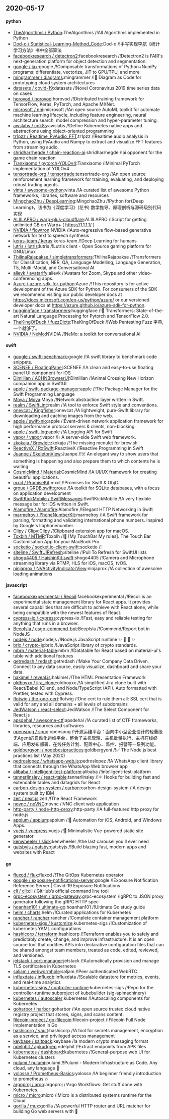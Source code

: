 ## 2020-05-17

#### python
* [TheAlgorithms / Python](https://github.com/TheAlgorithms/Python):TheAlgorithms /!All Algorithms implemented in Python
* [Dod-o / Statistical-Learning-Method_Code](https://github.com/Dod-o/Statistical-Learning-Method_Code):Dod-o /!手写实现李航《统计学习方法》书中全部算法
* [facebookresearch / detectron2](https://github.com/facebookresearch/detectron2):facebookresearch /!Detectron2 is FAIR's next-generation platform for object detection and segmentation.
* [google / jax](https://github.com/google/jax):google /!Composable transformations of Python+NumPy programs: differentiate, vectorize, JIT to GPU/TPU, and more
* [mingrammer / diagrams](https://github.com/mingrammer/diagrams):mingrammer /!🎨
Diagram as Code for prototyping cloud system architectures
* [datasets / covid-19](https://github.com/datasets/covid-19):datasets /!Novel Coronavirus 2019 time series data on cases
* [horovod / horovod](https://github.com/horovod/horovod):horovod /!Distributed training framework for TensorFlow, Keras, PyTorch, and Apache MXNet.
* [microsoft / nni](https://github.com/microsoft/nni):microsoft /!An open source AutoML toolkit for automate machine learning lifecycle, including feature engineering, neural architecture search, model compression and hyper-parameter tuning.
* [awslabs / cdk8s](https://github.com/awslabs/cdk8s):awslabs /!Define Kubernetes native apps and abstractions using object-oriented programming
* [tr1pzz / Realtime_PyAudio_FFT](https://github.com/tr1pzz/Realtime_PyAudio_FFT):tr1pzz /!Realtime audio analysis in Python, using PyAudio and Numpy to extract and visualize FFT features from streaming audio.
* [shridharrhegde / chain-reaction-ai](https://github.com/shridharrhegde/chain-reaction-ai):shridharrhegde /!ai opponent for the game chain reaction
* [Tianxiaomo / pytorch-YOLOv4](https://github.com/Tianxiaomo/pytorch-YOLOv4):Tianxiaomo /!Minimal PyTorch implementation of YOLOv4
* [tensortrade-org / tensortrade](https://github.com/tensortrade-org/tensortrade):tensortrade-org /!An open source reinforcement learning framework for training, evaluating, and deploying robust trading agents.
* [vinta / awesome-python](https://github.com/vinta/awesome-python):vinta /!A curated list of awesome Python frameworks, libraries, software and resources
* [MingchaoZhu / DeepLearning](https://github.com/MingchaoZhu/DeepLearning):MingchaoZhu /!Python for《Deep Learning》，该书为《深度学习》(花书) 数学推导、原理剖析与源码级别代码实现
* [ALIILAPRO / warp-plus-cloudflare](https://github.com/ALIILAPRO/warp-plus-cloudflare):ALIILAPRO /!Script for getting unlimited GB on Warp+ ( https://1.1.1.1/ )
* [NVIDIA / flowtron](https://github.com/NVIDIA/flowtron):NVIDIA /!Auto-regressive flow-based generative network for text to speech synthesis
* [keras-team / keras](https://github.com/keras-team/keras):keras-team /!Deep Learning for humans
* [lutris / lutris](https://github.com/lutris/lutris):lutris /!Lutris client - Open Source gaming platform for GNU/Linux
* [ThilinaRajapakse / simpletransformers](https://github.com/ThilinaRajapakse/simpletransformers):ThilinaRajapakse /!Transformers for Classification, NER, QA, Language Modelling, Language Generation, T5, Multi-Modal, and Conversational AI
* [alievk / avatarify](https://github.com/alievk/avatarify):alievk /!Avatars for Zoom, Skype and other video-conferencing apps.
* [Azure / azure-sdk-for-python](https://github.com/Azure/azure-sdk-for-python):Azure /!This repository is for active development of the Azure SDK for Python. For consumers of the SDK we recommend visiting our public developer docs at https://docs.microsoft.com/en-us/python/azure/ or our versioned developer docs at https://azure.github.io/azure-sdk-for-python.
* [huggingface / transformers](https://github.com/huggingface/transformers):huggingface /!🤗
Transformers: State-of-the-art Natural Language Processing for Pytorch and TensorFlow 2.0.
* [TheKingOfDuck / fuzzDicts](https://github.com/TheKingOfDuck/fuzzDicts):TheKingOfDuck /!Web Pentesting Fuzz 字典,一个就够了。
* [NVIDIA / NeMo](https://github.com/NVIDIA/NeMo):NVIDIA /!NeMo: a toolkit for conversational AI

#### swift
* [google / swift-benchmark](https://github.com/google/swift-benchmark):google /!A swift library to benchmark code snippets.
* [SCENEE / FloatingPanel](https://github.com/SCENEE/FloatingPanel):SCENEE /!A clean and easy-to-use floating panel UI component for iOS
* [Dimillian / ACHNBrowserUI](https://github.com/Dimillian/ACHNBrowserUI):Dimillian /!Animal Crossing New Horizon companion app in SwiftUI
* [apple / swift-package-manager](https://github.com/apple/swift-package-manager):apple /!The Package Manager for the Swift Programming Language
* [Moya / Moya](https://github.com/Moya/Moya):Moya /!Network abstraction layer written in Swift.
* [realm / SwiftLint](https://github.com/realm/SwiftLint):realm /!A tool to enforce Swift style and conventions.
* [onevcat / Kingfisher](https://github.com/onevcat/Kingfisher):onevcat /!A lightweight, pure-Swift library for downloading and caching images from the web.
* [apple / swift-nio](https://github.com/apple/swift-nio):apple /!Event-driven network application framework for high performance protocol servers & clients, non-blocking.
* [apple / swift-log](https://github.com/apple/swift-log):apple /!A Logging API for Swift
* [vapor / vapor](https://github.com/vapor/vapor):vapor /!💧
A server-side Swift web framework.
* [zkokaja / Brewlet](https://github.com/zkokaja/Brewlet):zkokaja /!The missing menulet for brew.sh
* [ReactiveX / RxSwift](https://github.com/ReactiveX/RxSwift):ReactiveX /!Reactive Programming in Swift
* [Juanpe / SkeletonView](https://github.com/Juanpe/SkeletonView):Juanpe /!☠️
An elegant way to show users that something is happening and also prepare them to which contents he is waiting
* [CosmicMind / Material](https://github.com/CosmicMind/Material):CosmicMind /!A UI/UX framework for creating beautiful applications.
* [mxcl / PromiseKit](https://github.com/mxcl/PromiseKit):mxcl /!Promises for Swift & ObjC.
* [groue / GRDB.swift](https://github.com/groue/GRDB.swift):groue /!A toolkit for SQLite databases, with a focus on application development
* [SwiftKickMobile / SwiftMessages](https://github.com/SwiftKickMobile/SwiftMessages):SwiftKickMobile /!A very flexible message bar for iOS written in Swift.
* [Alamofire / Alamofire](https://github.com/Alamofire/Alamofire):Alamofire /!Elegant HTTP Networking in Swift
* [marmelroy / PhoneNumberKit](https://github.com/marmelroy/PhoneNumberKit):marmelroy /!A Swift framework for parsing, formatting and validating international phone numbers. Inspired by Google's libphonenumber.
* [Clipy / Clipy](https://github.com/Clipy/Clipy):Clipy /!Clipboard extension app for macOS.
* [Toxblh / MTMR](https://github.com/Toxblh/MTMR):Toxblh /!🌟
[My TouchBar My rules]. The Touch Bar Customisation App for your MacBook Pro
* [socketio / socket.io-client-swift](https://github.com/socketio/socket.io-client-swift):socketio /!
* [siteline / SwiftUIRefresh](https://github.com/siteline/SwiftUIRefresh):siteline /!Pull To Refresh for SwiftUI lists
* [shogo4405 / HaishinKit.swift](https://github.com/shogo4405/HaishinKit.swift):shogo4405 /!Camera and Microphone streaming library via RTMP, HLS for iOS, macOS, tvOS.
* [ninjaprox / NVActivityIndicatorView](https://github.com/ninjaprox/NVActivityIndicatorView):ninjaprox /!A collection of awesome loading animations

#### javascript
* [facebookexperimental / Recoil](https://github.com/facebookexperimental/Recoil):facebookexperimental /!Recoil is an experimental state management library for React apps. It provides several capabilities that are difficult to achieve with React alone, while being compatible with the newest features of React.
* [cypress-io / cypress](https://github.com/cypress-io/cypress):cypress-io /!Fast, easy and reliable testing for anything that runs in a browser.
* [BeepIsla / csgo-commend-bot](https://github.com/BeepIsla/csgo-commend-bot):BeepIsla /!Commend/Report bot in NodeJS
* [nodejs / node](https://github.com/nodejs/node):nodejs /!Node.js JavaScript runtime
✨
🐢
🚀
✨
* [brix / crypto-js](https://github.com/brix/crypto-js):brix /!JavaScript library of crypto standards.
* [mbrn / material-table](https://github.com/mbrn/material-table):mbrn /!Datatable for React based on material-ui's table with additional features
* [getredash / redash](https://github.com/getredash/redash):getredash /!Make Your Company Data Driven. Connect to any data source, easily visualize, dashboard and share your data.
* [hakimel / reveal.js](https://github.com/hakimel/reveal.js):hakimel /!The HTML Presentation Framework
* [oldboyxx / jira_clone](https://github.com/oldboyxx/jira_clone):oldboyxx /!A simplified Jira clone built with React/Babel (Client), and Node/TypeScript (API). Auto formatted with Prettier, tested with Cypress.
* [flotwig / the-one-cert](https://github.com/flotwig/the-one-cert):flotwig /!One cert to rule them all: SSL cert that is valid for any and all domains + all levels of subdomains
* [JedWatson / react-select](https://github.com/JedWatson/react-select):JedWatson /!The Select Component for React.js
* [apsdehal / awesome-ctf](https://github.com/apsdehal/awesome-ctf):apsdehal /!A curated list of CTF frameworks, libraries, resources and softwares
* [openspug / spug](https://github.com/openspug/spug):openspug /!开源运维平台：面向中小型企业设计的轻量级无Agent的自动化运维平台，整合了主机管理、主机批量执行、主机在线终端、应用发布部署、在线任务计划、配置中心、监控、报警等一系列功能。
* [goldbergyoni / nodebestpractices](https://github.com/goldbergyoni/nodebestpractices):goldbergyoni /!✅
The Node.js best practices list (May 2020)
* [pedroslopez / whatsapp-web.js](https://github.com/pedroslopez/whatsapp-web.js):pedroslopez /!A WhatsApp client library that connects through the WhatsApp Web browser app
* [alibaba / intelligent-test-platform](https://github.com/alibaba/intelligent-test-platform):alibaba /!intelligent-test-platform
* [tannerlinsley / react-table](https://github.com/tannerlinsley/react-table):tannerlinsley /!⚛️
Hooks for building fast and extendable tables and datagrids for React
* [carbon-design-system / carbon](https://github.com/carbon-design-system/carbon):carbon-design-system /!A design system built by IBM
* [zeit / next.js](https://github.com/zeit/next.js):zeit /!The React Framework
* [novnc / noVNC](https://github.com/novnc/noVNC):novnc /!VNC client web application
* [http-party / node-http-proxy](https://github.com/http-party/node-http-proxy):http-party /!A full-featured http proxy for node.js
* [appium / appium](https://github.com/appium/appium):appium /!📱
Automation for iOS, Android, and Windows Apps.
* [vuejs / vuepress](https://github.com/vuejs/vuepress):vuejs /!📝
Minimalistic Vue-powered static site generator
* [kenwheeler / slick](https://github.com/kenwheeler/slick):kenwheeler /!the last carousel you'll ever need
* [gatsbyjs / gatsby](https://github.com/gatsbyjs/gatsby):gatsbyjs /!Build blazing fast, modern apps and websites with React

#### go
* [fluxcd / flux](https://github.com/fluxcd/flux):fluxcd /!The GitOps Kubernetes operator
* [google / exposure-notifications-server](https://github.com/google/exposure-notifications-server):google /!Exposure Notification Reference Server | Covid-19 Exposure Notifications
* [cli / cli](https://github.com/cli/cli):cli /!GitHub’s official command line tool
* [grpc-ecosystem / grpc-gateway](https://github.com/grpc-ecosystem/grpc-gateway):grpc-ecosystem /!gRPC to JSON proxy generator following the gRPC HTTP spec
* [hoanhan101 / ultimate-go](https://github.com/hoanhan101/ultimate-go):hoanhan101 /!Ultimate Go study guide
* [helm / charts](https://github.com/helm/charts):helm /!Curated applications for Kubernetes
* [rancher / rancher](https://github.com/rancher/rancher):rancher /!Complete container management platform
* [kubernetes-sigs / kustomize](https://github.com/kubernetes-sigs/kustomize):kubernetes-sigs /!Customization of kubernetes YAML configurations
* [hashicorp / terraform](https://github.com/hashicorp/terraform):hashicorp /!Terraform enables you to safely and predictably create, change, and improve infrastructure. It is an open source tool that codifies APIs into declarative configuration files that can be shared amongst team members, treated as code, edited, reviewed, and versioned.
* [jetstack / cert-manager](https://github.com/jetstack/cert-manager):jetstack /!Automatically provision and manage TLS certificates in Kubernetes
* [saljam / webwormhole](https://github.com/saljam/webwormhole):saljam /!Peer authenticated WebRTC.
* [influxdata / influxdb](https://github.com/influxdata/influxdb):influxdata /!Scalable datastore for metrics, events, and real-time analytics
* [kubernetes-sigs / controller-runtime](https://github.com/kubernetes-sigs/controller-runtime):kubernetes-sigs /!Repo for the controller-runtime subproject of kubebuilder (sig-apimachinery)
* [kubernetes / autoscaler](https://github.com/kubernetes/autoscaler):kubernetes /!Autoscaling components for Kubernetes
* [goharbor / harbor](https://github.com/goharbor/harbor):goharbor /!An open source trusted cloud native registry project that stores, signs, and scans content.
* [filecoin-project / go-filecoin](https://github.com/filecoin-project/go-filecoin):filecoin-project /!Filecoin Full Node Implementation in Go
* [hashicorp / vault](https://github.com/hashicorp/vault):hashicorp /!A tool for secrets management, encryption as a service, and privileged access management
* [keybase / saltpack](https://github.com/keybase/saltpack):keybase /!a modern crypto messaging format
* [ndelphit / apkurlgrep](https://github.com/ndelphit/apkurlgrep):ndelphit /!Extract endpoints from APK files
* [kubernetes / dashboard](https://github.com/kubernetes/dashboard):kubernetes /!General-purpose web UI for Kubernetes clusters
* [pulumi / pulumi](https://github.com/pulumi/pulumi):pulumi /!Pulumi - Modern Infrastructure as Code. Any cloud, any language
🚀
* [yolossn / Prometheus-Basics](https://github.com/yolossn/Prometheus-Basics):yolossn /!A beginner friendly introduction to prometheus
🔥
* [argoproj / argo](https://github.com/argoproj/argo):argoproj /!Argo Workflows: Get stuff done with Kubernetes.
* [micro / micro](https://github.com/micro/micro):micro /!Micro is a distributed systems runtime for the Cloud
* [gorilla / mux](https://github.com/gorilla/mux):gorilla /!A powerful HTTP router and URL matcher for building Go web servers with
🦍
